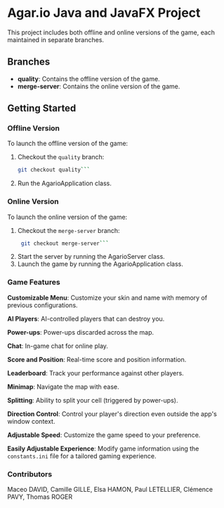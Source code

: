 # Agar.io Java and JavaFX Project

This project includes both offline and online versions of the game, each maintained in separate branches.

## Branches

- **quality**: Contains the offline version of the game.
- **merge-server**: Contains the online version of the game.

## Getting Started

### Offline Version

To launch the offline version of the game:

1. Checkout the `quality` branch:
   ```sh
   git checkout quality```

2. Run the AgarioApplication class.

### Online Version

To launch the online version of the game:

1. Checkout the `merge-server` branch:
   ```sh
    git checkout merge-server```
2. Start the server by running the AgarioServer class.
3. Launch the game by running the AgarioApplication class.

### Game Features

  **Customizable Menu**: Customize your skin and name with memory of previous configurations.
    
  **AI Players**: AI-controlled players that can destroy you.
    
  **Power-ups**: Power-ups discarded across the map.  
  
  **Chat**: In-game chat for online play.  
  
  **Score and Position**: Real-time score and position information.  
  
  **Leaderboard**: Track your performance against other players.   
  
  **Minimap**: Navigate the map with ease.  
  
  **Splitting**: Ability to split your cell (triggered by power-ups).  
  
  **Direction Control**: Control your player's direction even outside the app's window context.  
  
  **Adjustable Speed**: Customize the game speed to your preference.  
  
  **Easily Adjustable Experience**: Modify game information using the `constants.ini` file for a tailored gaming experience.

### Contributors

Maceo DAVID, Camille GILLE, Elsa HAMON, Paul LETELLIER, Clémence PAVY, Thomas ROGER
